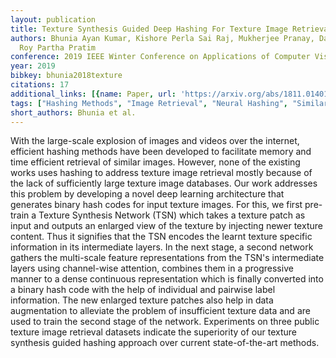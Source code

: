 ```yaml
---
layout: publication
title: Texture Synthesis Guided Deep Hashing For Texture Image Retrieval
authors: Bhunia Ayan Kumar, Kishore Perla Sai Raj, Mukherjee Pranay, Das Abhirup,
  Roy Partha Pratim
conference: 2019 IEEE Winter Conference on Applications of Computer Vision (WACV)
year: 2019
bibkey: bhunia2018texture
citations: 17
additional_links: [{name: Paper, url: 'https://arxiv.org/abs/1811.01401'}]
tags: ["Hashing Methods", "Image Retrieval", "Neural Hashing", "Similarity Search"]
short_authors: Bhunia et al.
---
```

With the large-scale explosion of images and videos over the internet,
efficient hashing methods have been developed to facilitate memory and time
efficient retrieval of similar images. However, none of the existing works uses
hashing to address texture image retrieval mostly because of the lack of
sufficiently large texture image databases. Our work addresses this problem by
developing a novel deep learning architecture that generates binary hash codes
for input texture images. For this, we first pre-train a Texture Synthesis
Network (TSN) which takes a texture patch as input and outputs an enlarged view
of the texture by injecting newer texture content. Thus it signifies that the
TSN encodes the learnt texture specific information in its intermediate layers.
In the next stage, a second network gathers the multi-scale feature
representations from the TSN's intermediate layers using channel-wise
attention, combines them in a progressive manner to a dense continuous
representation which is finally converted into a binary hash code with the help
of individual and pairwise label information. The new enlarged texture patches
also help in data augmentation to alleviate the problem of insufficient texture
data and are used to train the second stage of the network. Experiments on
three public texture image retrieval datasets indicate the superiority of our
texture synthesis guided hashing approach over current state-of-the-art
methods.
